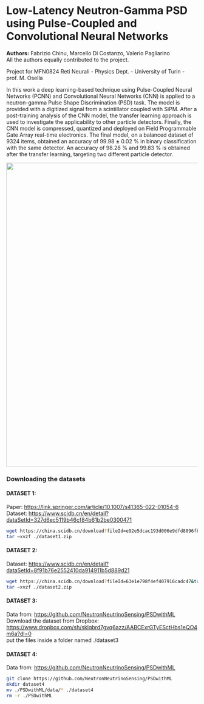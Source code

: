 # Low-Latency Neutron-Gamma PSD using Pulse-Coupled and Convolutional Neural Networks

<b>Authors:</b> Fabrizio Chinu, Marcello Di Costanzo, Valerio Pagliarino <br>
All the authors equally contributed to the project.

Project for MFN0824 Reti Neurali - Physics Dept. - University of Turin - prof. M. Osella

In this work a deep learning-based technique using Pulse-Coupled Neural Networks (PCNN) and Convolutional Neural Networks (CNN) is applied to a neutron-gamma Pulse Shape Discrimination (PSD) task. The model is provided with a digitized signal from a scintillator coupled with SiPM. After a post-training analysis of the CNN model, the transfer learning approach is used to investigate the applicability to other particle detectors. Finally, the CNN model is compressed, quantized and deployed on Field Programmable Gate Array real-time electronics. The final model, on a balanced dataset of 9324 items, obtained an accuracy of 99.98 $\mathbf{\pm}$ 0.02 \% in binary classification with the same detector. An accuracy of 98.28 \% and 99.83 \% is obtained after the transfer learning, targeting two different particle detector.


<img src="https://github.com/valeriopagliarino/Neutron-Gamma-PSD-2023-UNITO/blob/main/figures/arc.png" width=800>

### Downloading the datasets

#### DATASET 1:
Paper: https://link.springer.com/article/10.1007/s41365-022-01054-6 <br>
Dataset: https://www.scidb.cn/en/detail?dataSetId=327d6ec5119b46cf84b61b2be0300471

``` bash
wget https://china.scidb.cn/download?fileId=e92e5dcac193d006e9dfd8096fb005ed&traceId=9407e6dc-2e78-4540-b69b-026c8437c143 -O ./dataset1.zip
tar –xvzf ./dataset1.zip
```

#### DATASET 2:
Dataset: https://www.scidb.cn/en/detail?dataSetId=8f91b76e2552410da914911b5d889d21

``` bash
wget https://china.scidb.cn/download?fileId=63e1e798f4ef407916cadc47&traceId=9407e6dc-2e78-4540-b69b-026c8437c143 -O ./dataset2.zip
tar –xvzf ./dataset2.zip
```

#### DATASET 3:

Data from: https://github.com/NeutronNeutrinoSensing/PSDwithML <br>
Download the dataset from Dropbox: https://www.dropbox.com/sh/sklqbrd7gvq6azz/AABCExrGTyESctHbs1eQO4m6a?dl=0
<br>put the files inside a folder named ./dataset3


#### DATASET 4:

Data from: https://github.com/NeutronNeutrinoSensing/PSDwithML

``` bash
git clone https://github.com/NeutronNeutrinoSensing/PSDwithML
mkdir dataset4
mv ./PSDwithML/data/* ./dataset4
rm -r ./PSDwithML
```
